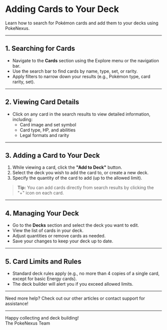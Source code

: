 # Adding Cards to Your Deck

Learn how to search for Pokémon cards and add them to your decks using PokeNexus.

---

## 1. Searching for Cards

- Navigate to the **Cards** section using the Explore menu or the navigation bar.
- Use the search bar to find cards by name, type, set, or rarity.
- Apply filters to narrow down your results (e.g., Pokémon type, card rarity, set).

---

## 2. Viewing Card Details

- Click on any card in the search results to view detailed information, including:
  - Card image and set symbol
  - Card type, HP, and abilities
  - Legal formats and rarity

---

## 3. Adding a Card to Your Deck

1. While viewing a card, click the **"Add to Deck"** button.
2. Select the deck you wish to add the card to, or create a new deck.
3. Specify the quantity of the card to add (up to the allowed limit).

> **Tip:** You can add cards directly from search results by clicking the "+" icon on each card.

---

## 4. Managing Your Deck

- Go to the **Decks** section and select the deck you want to edit.
- View the list of cards in your deck.
- Adjust quantities or remove cards as needed.
- Save your changes to keep your deck up to date.

---

## 5. Card Limits and Rules

- Standard deck rules apply (e.g., no more than 4 copies of a single card, except for basic Energy cards).
- The deck builder will alert you if you exceed allowed limits.

---

Need more help? Check out our other articles or contact support for assistance!

---

Happy collecting and deck building!  
The PokeNexus Team

